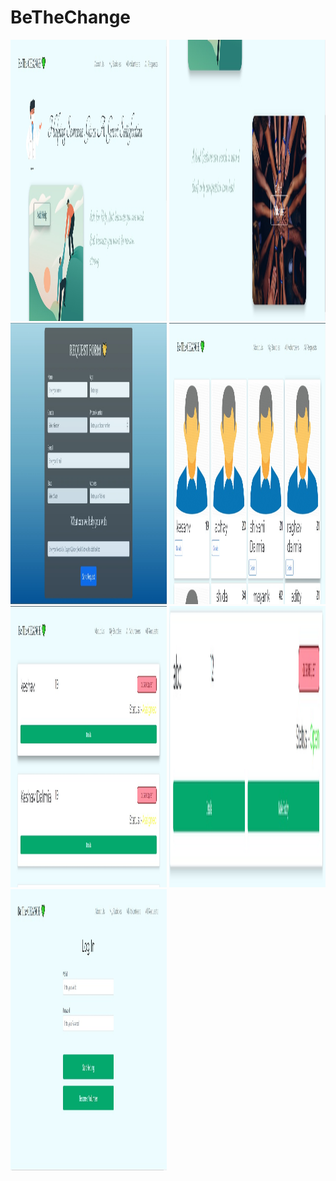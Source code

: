 # BeTheChange
<p float="center">
    <img src="https://github.com/keshav2508/BeTheChange/blob/main/img1.jpeg" width="250" height="450"/>
    <img src="https://github.com/keshav2508/BeTheChange/blob/main/img2.jpeg" width="250" height="450"/>
    <img src="https://github.com/keshav2508/BeTheChange/blob/main/img3.jpeg" width="250" height="450"/>
    <img src="https://github.com/keshav2508/BeTheChange/blob/main/img4.jpeg" width="250" height="450"/>
    <img src="https://github.com/keshav2508/BeTheChange/blob/main/img5.jpeg" width="250" height="450"/>
    <img src="https://github.com/keshav2508/BeTheChange/blob/main/img6.jpeg" width="250" height="450"/>
    <img src="https://github.com/keshav2508/BeTheChange/blob/main/img7.jpeg" width="250" height="450"/>
  </p>
